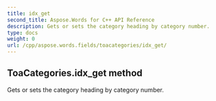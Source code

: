 ```yaml
---
title: idx_get
second_title: Aspose.Words for C++ API Reference
description: Gets or sets the category heading by category number. 
type: docs
weight: 0
url: /cpp/aspose.words.fields/toacategories/idx_get/
---
```

## ToaCategories.idx_get method


Gets or sets the category heading by category number.

